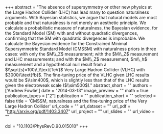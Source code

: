
+++
abstract = "The absence of supersymmetry or other new physics at the Large Hadron Collider (LHC) has lead many to question naturalness arguments. With Bayesian statistics, we argue that natural models are most probable and that naturalness is not merely an aesthetic principle. We calculate a probabilistic measure of naturalness, the Bayesian evidence, for the Standard Model (SM) with and without quadratic divergences, confirming that the SM with quadratic divergences is improbable. We calculate the Bayesian evidence for the Constrained Minimal Supersymmetric Standard Model (CMSSM) with naturalness priors in three cases: with only the $M\\_Z$ measurement; with the $M\\_Z$ measurement and LHC measurements; and with the $M\\_Z$ measurement, $m\\_h$ measurement and a hypothetical null result from a $\\sqrt{s}=100\\,\\text{TeV}$ Very Large Hadron Collider (VLHC) with $3000/\\text{fb}$. The fine-tuning price of the VLHC given LHC results would be $\\sim400$, which is slightly less than that of the LHC results given the electroweak scale ($\\sim500$)."
abstract_short = ""
authors = ['Andrew Fowlie']
date = "2014-03-13"
image_preview = ""
math = true
publication_types = ["2"]
publication = ""
publication_short = ""
selected = false
title = 'CMSSM, naturalness and the fine-tuning price of the Very Large Hadron Collider'
url_code = ""
url_dataset = ""
url_pdf = "http://arxiv.org/pdf/1403.3407"
url_project = ""
url_slides = ""
url_video = ""

doi = "10.1103/PhysRevD.90.015010"
+++


